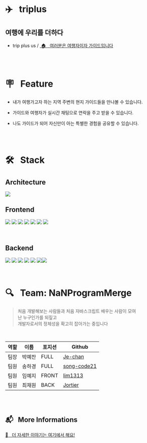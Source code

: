 # ✈️ &nbsp; triplus

## **여행에 우리를 더하다**

- trip plus us /
  <a href="https://triplus.world/" target="_blank"> &nbsp;🏠 <span> &nbsp; 여러분은 여행자이자 가이드입니다</span></a>

<br/>
<br/>

# 🪧 &nbsp; Feature

- 내가 여행가고자 하는 지역 주변의 현지 가이드들을 만나볼 수 있습니다.

- 가이드와 여행자가 실시간 채팅으로 연락을 주고 받을 수 있습니다.

- 나도 가이드가 되어 자신만이 아는 특별한 경험을 공유할 수 있습니다.

<br />
<br />

# 🛠 &nbsp; Stack

## Architecture

<img src="https://cdn.discordapp.com/attachments/878163623376195595/921402388609388554/Web_App_Reference_Architecture.png">

## Frontend

<img src="https://img.shields.io/badge/javascript-F7DF1E?style=for-the-badge&logo=javascript&logoColor=black"> <img src="https://img.shields.io/badge/React-61DAFB?style=for-the-badge&logo=react&logoColor=white"/> <img src="https://img.shields.io/badge/-React%20Router-CA4245?style=for-the-badge&logo=react-router&logoColor=white"/> <img src="https://img.shields.io/badge/Styled%20Components-DB7093?style=for-the-badge&logo=styled-components&logoColor=white"/> <img src="https://img.shields.io/badge/redux-8A2BE2?style=for-the-badge&logo=redux&logoColor=white"> <img src="https://img.shields.io/badge/socket.io-000000?style=for-the-badge&logo=socket.io&logoColor=white"> <img src="https://img.shields.io/badge/Axios-5a3ce3?style=for-the-badge&logo=styled-component&logoColor=white"/>

<br/>
    
## Backend

<img src="https://img.shields.io/badge/node.js-228B22?style=for-the-badge&logo=node.js&logoColor=white"> <img src="https://img.shields.io/badge/express-555555?style=for-the-badge&logo=express&logoColor=white"> <img src="https://img.shields.io/badge/json%20web%20tokens-8A2BE2?style=for-the-badge&logo=json%20web%20tokens&logoColor=white"> <img src="https://img.shields.io/badge/amazon%20AWS-232F3E?style=for-the-badge&logo=amazon%20AWS&logoColor=white"> <img src="https://img.shields.io/badge/Sequelize-52B0E7?style=for-the-badge&logo=Sequelize&logoColor=white"> <img src="https://img.shields.io/badge/mysql-4479A1?style=for-the-badge&logo=mysql&logoColor=white"><img src="https://img.shields.io/badge/socket.io-000000?style=for-the-badge&logo=socket.io&logoColor=white">
<br />
<br />
<br />

# 🔍 &nbsp; Team: NaNProgramMerge

> 처음 개발해보는 사람들과 처음 자바스크립트 배우는 사람이 모여  
> 난 누구인가를 되짚고  
> 개발자로서의 정체성을 확고히 잡아가는 중입니다

<br />

| 역할 | 이름   | 포지션 | Github                                        |
| ---- | ------ | ------ | --------------------------------------------- |
| 팀장 | 박예찬 | FULL   | [Je-chan](https://github.com/Je-chan)         |
| 팀원 | 송하경 | FULL   | [song-code21](https://github.com/song-code21) |
| 팀원 | 임예지 | FRONT  | [lim1313](https://github.com/lim1313)         |
| 팀원 | 최재원 | BACK   | [Jortier](https://github.com/jortier)         |

<br>
<br>

## 📬 &nbsp; More Informations

<a href="https://github.com/codestates/triplus/wiki" target="_blank"> 🛬 &nbsp; 더 자세한 이야기는 여기에서 해요!</a>
